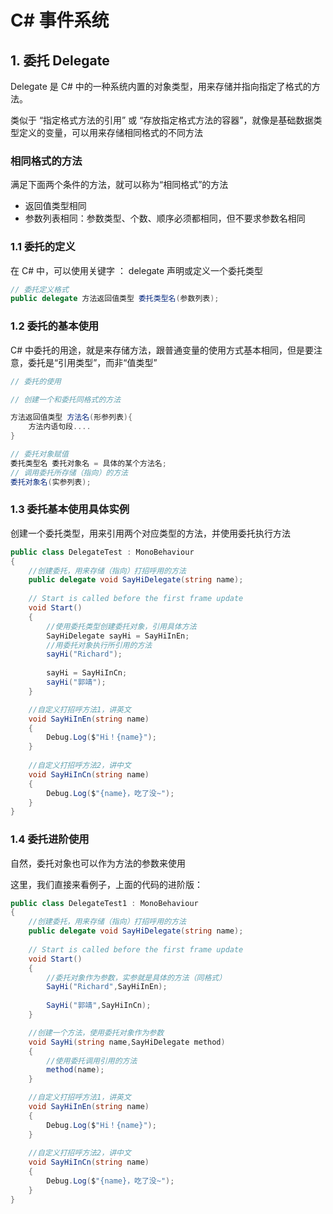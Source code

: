 # C# 事件系统

## 1. 委托 Delegate

Delegate 是 C# 中的一种系统内置的对象类型，用来存储并指向指定了格式的方法。

类似于 “指定格式方法的引用” 或 “存放指定格式方法的容器”，就像是基础数据类型定义的变量，可以用来存储相同格式的不同方法

### 相同格式的方法

满足下面两个条件的方法，就可以称为“相同格式”的方法

* 返回值类型相同
* 参数列表相同：参数类型、个数、顺序必须都相同，但不要求参数名相同

### 1.1 委托的定义

在 C# 中，可以使用关键字 ： delegate 声明或定义一个委托类型

``` C#
// 委托定义格式
public delegate 方法返回值类型 委托类型名(参数列表);
```

### 1.2 委托的基本使用

C# 中委托的用途，就是来存储方法，跟普通变量的使用方式基本相同，但是要注意，委托是“引用类型”，而非“值类型”

``` C#
// 委托的使用

// 创建一个和委托同格式的方法

方法返回值类型 方法名(形参列表){
    方法内语句段....
}

// 委托对象赋值
委托类型名 委托对象名 = 具体的某个方法名;
// 调用委托所存储（指向）的方法
委托对象名(实参列表);

```

### 1.3 委托基本使用具体实例

创建一个委托类型，用来引用两个对应类型的方法，并使用委托执行方法

``` C#
public class DelegateTest : MonoBehaviour
{
    //创建委托，用来存储（指向）打招呼用的方法
    public delegate void SayHiDelegate(string name);
    
    // Start is called before the first frame update
    void Start()
    {
        //使用委托类型创建委托对象，引用具体方法
        SayHiDelegate sayHi = SayHiInEn;
        //用委托对象执行所引用的方法
        sayHi("Richard");
        
        sayHi = SayHiInCn;
        sayHi("郭靖");
    }

    //自定义打招呼方法1，讲英文
    void SayHiInEn(string name)
    {
        Debug.Log($"Hi！{name}");
    }
    
    //自定义打招呼方法2，讲中文
    void SayHiInCn(string name)
    {
        Debug.Log($"{name}，吃了没~");
    }
}

```

### 1.4 委托进阶使用

自然，委托对象也可以作为方法的参数来使用

这里，我们直接来看例子，上面的代码的进阶版：

``` C#
public class DelegateTest1 : MonoBehaviour
{
    //创建委托，用来存储（指向）打招呼用的方法
    public delegate void SayHiDelegate(string name);
    
    // Start is called before the first frame update
    void Start()
    {
        //委托对象作为参数，实参就是具体的方法（同格式）
        SayHi("Richard",SayHiInEn);
        
        SayHi("郭靖",SayHiInCn);
    }

    //创建一个方法，使用委托对象作为参数
    void SayHi(string name,SayHiDelegate method)
    {
        //使用委托调用引用的方法
        method(name);
    }

    //自定义打招呼方法1，讲英文
    void SayHiInEn(string name)
    {
        Debug.Log($"Hi！{name}");
    }
    
    //自定义打招呼方法2，讲中文
    void SayHiInCn(string name)
    {
        Debug.Log($"{name}，吃了没~");
    }
}
```